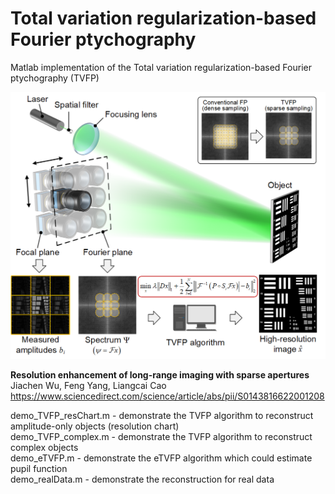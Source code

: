 # Total variation regularization-based Fourier ptychography  
Matlab implementation of the Total variation regularization-based Fourier ptychography (TVFP)

![banner_image](https://github.com/THUHoloLab/TVFP/blob/master/figures/fig1.png)

**Resolution enhancement of long-range imaging with sparse apertures**<br>
Jiachen Wu, Feng Yang, Liangcai Cao<br>
https://www.sciencedirect.com/science/article/abs/pii/S0143816622001208<br>

demo_TVFP_resChart.m  - demonstrate the TVFP algorithm to reconstruct amplitude-only objects (resolution chart)  
demo_TVFP_complex.m   - demonstrate the TVFP algorithm to reconstruct complex objects  
demo_eTVFP.m          - demonstrate the eTVFP algorithm which could estimate pupil function  
demo_realData.m       - demonstrate the reconstruction for real data  

